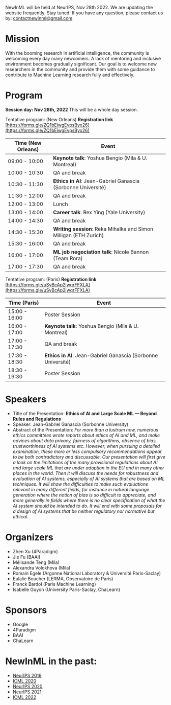 NewInML will be held at NeurIPS, Nov 28th 2022. We are updating the website frequently. Stay tuned! If you have any question, please contact us by: contactnewinml@gmail.com

# Mission

With the booming research in artificial intelligence, the community is welcoming every day many newcomers. A lack of mentoring and inclusive environment becomes gradually significant. Our goal is to welcome new researchers in the community and provide them with some guidance to contribute to Machine Learning research fully and effectively. 

# Program

**Session day: Nov 28th, 2022** This will be a whole day session. 

Tentative program: (New Orleans) **Registration link** [https://forms.gle/ZQ1bEiwgEvpsByx26](https://forms.gle/ZQ1bEiwgEvpsByx26)

|**Time** (New Orleans)  | **Event**|
|---------------|--------------------------------------------------|
|09:00 - 10:00| **Keynote talk**: Yoshua Bengio (Mila & U. Montreal) |
|10:00 - 10:30| QA and break |
|10:30 - 11:30| **Ethics in AI**: Jean-Gabriel Ganascia (Sorbonne Université)|
|11:30 - 12:00| QA and break |
|12:00 - 13:00| Lunch |
|13:00 - 14:00| **Career talk**: Rex Ying (Yale University) |
|14:00 - 14:30| QA and break |
|14:30 - 15:30| **Writing session**: Reka Mihalka and Simon Milligan (ETH Zurich) |
|15:30 - 16:00| QA and break |
|16:00 - 17:00| **ML job negociation talk**: Nicole Bannon (Team Rora) |
|17:00 - 17:30| QA and break |


Tentative program: (Paris) **Registration link** [https://forms.gle/uSyBcAp2jwqrFFXLA](https://forms.gle/uSyBcAp2jwqrFFXLA)

| **Time** (Paris) | **Event** |
|---------------| --------------------------- |
| 15:00 - 16:00 | Poster Session |
| 16:00 - 17:00 | **Keynote talk**: Yoshua Bengio (Mila & U. Montreal) |
| 17:00 - 17:30 | QA and break |
| 17:30 - 18:30 | **Ethics in AI**: Jean-Gabriel Ganascia (Sorbonne Université)|
| 18:30 - 19:30 | Poster Session |

# Speakers

* Title of the Presentation: **Ethics of AI and Large Scale ML — Beyond Rules and Regulations**
* Speaker: Jean-Gabriel Ganascia (Sorbonne University)
* Abstract of the Presentation: _For more than a lustrum now, numerous ethics committees wrote reports about ethics of AI and ML, and make advices about data privacy, fairness of algorithms, absence of bias, trustworthiness of AI systems etc. However, when pursuing a detailed examination, these more or less compulsory recommendations appear to be both contradictory and discussable. Our presentation will first give a look on the limitations of the many provisional regulations about AI and large scale ML that are under adoption in the EU and in many other places in the world. Then it will discuss the needs for robustness and evaluation of AI systems, especially of AI systems that are based on ML techniques. It will show the difficulties to make such evaluations relevant in many different fields, for instance in natural language generation where the notion of bias is so difficult to appreciate, and more generally in fields where there is no clear specification of what the AI system should be intended to do. It will end with some proposals for a design of AI systems that be neither regulatory nor normative but ethical._


# Organizers

- Zhen Xu (4Paradigm)
- Jie Fu (BAAI)
- Mélisande Teng (Mila)
- Alexandra Volokhova (Mila)
- Romain Egele (Argonne National Laboratory & Université Paris-Saclay)
- Eulalie Boucher (LERMA, Observatoire de Paris)
- Franck Bardol (Paris Machine Learning)
- Isabelle Guyon (University Paris-Saclay, ChaLearn)

# Sponsors

- Google
- 4Paradigm
- BAAI
- ChaLearn

# NewInML in the past:
- [NeurIPS 2019](https://nehzux.github.io/NewInML2019/)
- [ICML 2020](https://nehzux.github.io/NewInML2020ICML/)
- [NeurIPS 2020](https://vanyacohen.github.io/NewInML)
- [NeurIPS 2021](https://sunhaozhe.github.io/NewInML2021_NeurIPS/)
- [ICML 2022](https://ablacan.github.io/NewInML2022_ICML/)
